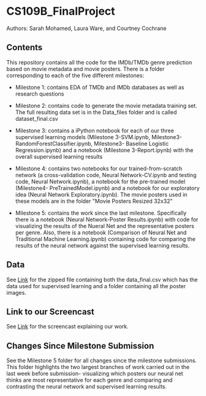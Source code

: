 # CS109B_FinalProject

Authors: Sarah Mohamed, Laura Ware, and Courtney Cochrane

## Contents
This repository contains all the code for the IMDb/TMDb genre prediction based on movie metadata and movie posters. There is a folder corresponding to each of the five different milestones:
- Milestone 1: contains EDA of TMDb and IMDb databases as well as research questions  

- Milestone 2: contains code to generate the movie metadata training set. The full resulting data set is in the Data_files folder and is called dataset_final.csv  

- Milestone 3: contains a iPython notebook for each of our three supervised learning models (Milestone 3-SVM.ipynb, Milestone3-RandomForestClassifier.ipynb, Milestone3- Baseline Logistic Regression.ipynb) and a notebook (Milestone 3-Report.ipynb) with the overall supervised learning results   

- Milestone 4: contains two notebooks for our trained-from-scratch network (a cross-validation code, Neural Network-CV.ipynb and testing code, Neural Network.ipynb), a notebook for the pre-trained model (Milestone4- PreTrainedModel.ipynb) and a notebook for our exploratory idea (Neural Network Exploratory.ipynb). The movie posters used in these models are in the folder "Movie Posters Resized 32x32"  

- Milestone 5: contains the work since the last milestone. Specifically there is a notebook (Neural Network-Poster Results.ipynb) with code for visualizing the results of the Nueral Net and the representative posters per genre. Also, there is a notebook (Comparison of Neural Net and Traditional Machine Learning.ipynb) containing code for comparing the results of the neural network against the supervised learning results. 


## Data
See [Link](https://github.com/cocochrane/CS109B_FinalProject/blob/master/Metadata%20and%20Poster%20Data.zip) for the zipped file containing both the data_final.csv which has the data used for supervised learning and a folder containing all the poster images. 

## Link to our Screencast
See [Link](https://youtu.be/qKwcGa0T_mw) for the screencast explaining our work.

## Changes Since Milestone Submission
See the Milestone 5 folder for all changes since the milestone submissions. This folder highlights the two largest branches of work carried out in the last week before submission- visualizing which posters our neural net thinks are most representative for each genre and comparing and contrasting the neural network and supervised learning results. 
